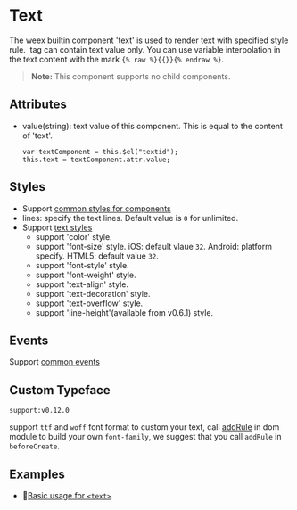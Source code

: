 # Text

The weex builtin component 'text' is used to render text with specified style rule. <text> tag can contain text value only. You can use variable interpolation in the text content with the mark `{% raw %}{{}}{% endraw %}`.

> **Note:** This component supports no child components.

## Attributes
* value(string): text value of this component. This is equal to the content of 'text'.

      var textComponent = this.$el("textid");
      this.text = textComponent.attr.value;

## Styles
* Support [common styles for components](/wiki/common-styles.html)
* lines: specify the text lines. Default value is `0` for unlimited.
* Support [text styles](/wiki/text-styles.html)
  * support 'color' style.
  * support 'font-size' style. iOS: default vlaue `32`. Android: platform specify. HTML5: default value `32`.
  * support 'font-style' style.
  * support 'font-weight' style.
  * support 'text-align' style.
  * support 'text-decoration' style.
  * support 'text-overflow' style.
  * support 'line-height'(available from v0.6.1) style.

## Events
Support [common events](/wiki/common-events.html)

## Custom Typeface
`support:v0.12.0`

support `ttf` and `woff` font format to custom your text, call [addRule](../modules/custom_font.html) in dom module to build your own `font-family`, we suggest that you call `addRule` in `beforeCreate`.

## Examples
* [Basic usage for `<text>`](http://dotwe.org/vue/9ac60ccb4d1aacbdbd608dd7107ad105).
